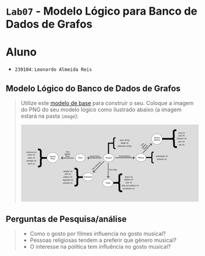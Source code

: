 # `Lab07` - Modelo Lógico para Banco de Dados de Grafos

# Aluno
* `239104`: `Leonardo Almeida Reis`

## Modelo Lógico do Banco de Dados de Grafos
> Utilize este [modelo de base](https://docs.google.com/presentation/d/10RN7bDKUka_Ro2_41WyEE76Wxm4AioiJOrsh6BRY3Kk/edit?usp=sharing) para construir o seu.
> Coloque a imagem do PNG do seu modelo lógico como ilustrado abaixo (a imagem estará na pasta `image`):
>
> ![Diagrama de Orquestração](images/modelo-logico-grafos.png)

## Perguntas de Pesquisa/análise

> * Como o gosto por filmes influencia no gosto musical?
> * Pessoas religiosas tendem a preferir que gênero musical?
> * O interesse na política tem influência no gosto musical?
